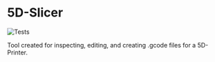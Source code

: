 # 5D-Slicer

![Tests](https://github.com/darager/GCodeViewer/workflows/.NET%20Core/badge.svg)

Tool created for inspecting, editing, and creating .gcode files for a 5D-Printer.
